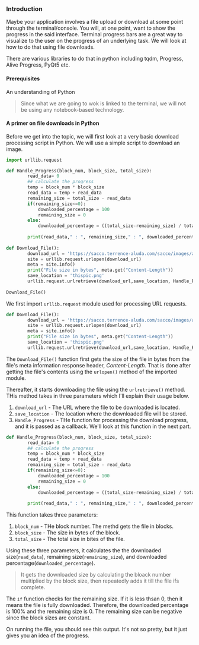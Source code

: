 ### Introduction

Maybe your application involves a file upload or download at some point through the terminal/console. You will, at one point, want to show the progress in the said interface. Terminal progress bars are a great way to visualize to the user on the progress of an underlying task. We will look at how to do that using file downloads.

There are various libraries to do that in python including tqdm, Progress, Alive Progress, PyQt5 etc.


#### Prerequisites

An understanding of Python

> Since what we are going to wok is linked to the terminal, we will not be using any notebook-based technology.

#### A primer on file downloads in Python
Before we get into the topic, we will first look at a very basic download processing script in Python. We will use a simple script to download an image.

```python
import urllib.request

def Handle_Progress(block_num, block_size, total_size):
        read_data= 0
        ## calculate the progress
        temp = block_num * block_size
        read_data = temp + read_data
        remaining_size = total_size - read_data
        if(remaining_size<=0):
            downloaded_percentage = 100
            remaining_size = 0
        else:
            downloaded_percentage = ((total_size-remaining_size) / total_size)*(100)
              
        print(read_data," : ", remaining_size," : ", downloaded_percentage," : ", total_size)
            
def Download_File():
        download_url = 'https://sacco.terrence-aluda.com/sacco/images/ab1.jpg'
        site = urllib.request.urlopen(download_url)
        meta = site.info()
        print("File size in bytes", meta.get("Content-Length"))
        save_location = 'thispic.png'
        urllib.request.urlretrieve(download_url,save_location, Handle_Progress)
        
Download_File()

```

We first import `urllib.request` module used for processing URL requests.

```python
def Download_File():
        download_url = 'https://sacco.terrence-aluda.com/sacco/images/ab1.jpg'
        site = urllib.request.urlopen(download_url)
        meta = site.info()
        print("File size in bytes", meta.get("Content-Length"))
        save_location = 'thispic.png'
        urllib.request.urlretrieve(download_url,save_location, Handle_Progress)
```

The `Download_File()` function first gets the size of the file in bytes from the file's meta information response header, *Content-Length*. That is done after getting the file's contents using the `urlopen()` method of the imported module.

Thereafter, it starts downloading the file using the `urlretrieve()` method. THis method takes in three parameters which I'll explain their usage below.
1. `download_url` - The URL where the file to be downloaded is located.
2. `save_location` - The location where the downloaded file will be stored.
3. `Handle_Progress` - THe function for processing the download progress, and it is passed as a callback. We'll look at this function in the next part.

```python
def Handle_Progress(block_num, block_size, total_size):
        read_data= 0
        ## calculate the progress
        temp = block_num * block_size
        read_data = temp + read_data
        remaining_size = total_size - read_data
        if(remaining_size<=0):
            downloaded_percentage = 100
            remaining_size = 0
        else:
            downloaded_percentage = ((total_size-remaining_size) / total_size)*(100)
              
        print(read_data," : ", remaining_size," : ", downloaded_percentage," : ", total_size)
```

This function takes three parameters:
1. `block_num` - THe block number. The methd gets the file in  blocks.
2. `block_size` - The size in bytes of the block.
3. `total_size` - The total size in bites of the file.

Using these three parameters, it calculates the  the downloaded size(`read_data`), remaining size(`remaining_size`), and downloaded percentage(`downloaded_percentage`).
 > It gets the downloaded size by calculating the bloack number multiplied by the block size, then repeatedly adds it till the file ifs complete.

The `if` function checks for the remaining size. If it is less thsan 0, then it means the file is fully downloaded. Therefore, the downloaded percentage is 100% and the remaining size is 0. The remaining size can be negative since the block sizes are constant.

On running the file, you should see this output. It's not so pretty, but it just gives you an idea of the progress.